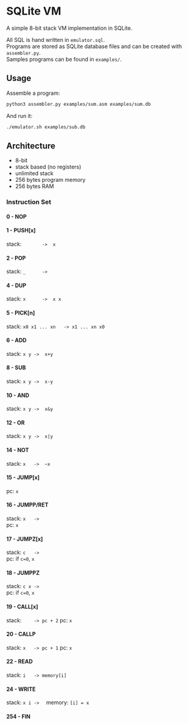 # SQLite VM

A simple 8-bit stack VM implementation in SQLite.  

All SQL is hand written in `emulator.sql`.  
Programs are stored as SQLite database files and can be created with `assembler.py`.  
Samples programs can be found in `examples/`.  

## Usage

Assemble a program:
```sh
python3 assembler.py examples/sum.asm examples/sum.db
```

And run it:

```sh
./emulator.sh examples/sub.db
```

## Architecture

* 8-bit
* stack based (no registers)
* unlimited stack
* 256 bytes program memory
* 256 bytes RAM

### Instruction Set

#### 0 - NOP

#### 1 - PUSH[x]
stack: `       ->  x`

#### 2 - POP
stack: `_      ->  `

#### 4 - DUP
stack: `x      ->  x x`

#### 5 - PICK[n]
stack: `x0 x1 ... xn   -> x1 ... xn x0`

#### 6 - ADD
stack: `x y ->  x+y`

#### 8 - SUB
stack: `x y ->  x-y`

#### 10 - AND
stack: `x y ->  x&y`

#### 12 - OR
stack: `x y ->  x|y`

#### 14 - NOT
stack: `x   ->  ~x`

#### 15 - JUMP[x]
pc: `x`

#### 16 - JUMPP/RET
stack: `x   ->  `  
pc: `x`

#### 17 - JUMPZ[x]
stack: `c   ->  `  
pc: if `c=0`, `x`

#### 18 - JUMPPZ
stack: `c x ->  `  
pc: if `c=0`, `x`

#### 19 - CALL[x]
stack: `    -> pc + 2`
pc: `x`

#### 20 - CALLP
stack: `x   -> pc + 1`
pc: `x`

#### 22 - READ
stack: `i   -> memory[i]`

#### 24 - WRITE
stack: `x i ->  `
memory: `[i] = x`

#### 254 - FIN
